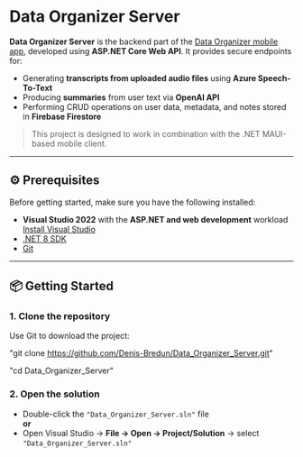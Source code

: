 # Data Organizer Server

**Data Organizer Server** is the backend part of the [Data Organizer mobile app](https://github.com/Denis-Bredun/Data-Organizer), developed using **ASP.NET Core Web API**. It provides secure endpoints for:

- Generating **transcripts from uploaded audio files** using **Azure Speech-To-Text**
- Producing **summaries** from user text via **OpenAI API**
- Performing CRUD operations on user data, metadata, and notes stored in **Firebase Firestore**

> This project is designed to work in combination with the .NET MAUI-based mobile client.

---

## ⚙️ Prerequisites

Before getting started, make sure you have the following installed:

- **Visual Studio 2022** with the **ASP.NET and web development** workload  
  [Install Visual Studio](https://visualstudio.microsoft.com/vs/)
- [.NET 8 SDK](https://dotnet.microsoft.com/download/dotnet/8.0)
- [Git](https://git-scm.com/)

---

## 📦 Getting Started

### 1. Clone the repository

Use Git to download the project:

"git clone https://github.com/Denis-Bredun/Data_Organizer_Server.git"

"cd Data_Organizer_Server"

### 2. Open the solution

- Double-click the `"Data_Organizer_Server.sln"` file  
  **or**  
- Open Visual Studio → **File → Open → Project/Solution** → select `"Data_Organizer_Server.sln"`
